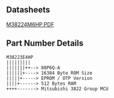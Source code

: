 
## Datasheets ##
[M38224M6HP.PDF](/datasheets/top/HP-M38222M6HP.PDF)
## Part Number Details ##
```
M38223E4HP
|||||||||
|||||||++--> 80P6Q-A
||||||+----> 16384 Byte ROM Size 
|||||+-----> EPROM / OTP Version
||||+------> 512 Bytes RAM
++++-------> Mitsubishi 3822 Group MCU
```

